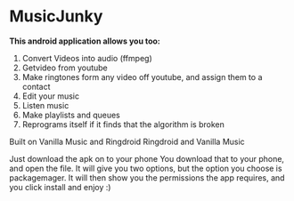 MusicJunky
==========

<strong>This android application allows you too:</strong>
 
 <ol>
  <li>Convert Videos into audio (ffmpeg) </li>
  <li>Getvideo from youtube </li>
  <li>Make ringtones form any video off youtube, and assign them to a contact</li>
  <li>Edit your music</li>
  <li>Listen music</li>
  <li>Make playlists and queues </li>
  <li>Reprograms itself if it finds that the algorithm is broken</li>
 </ol>
  
<p>Built on Vanilla Music and Ringdroid Ringdroid and Vanilla Music</p> 
 

<p>Just download the apk on to your phone You download that to your phone, and open the file. It will give you two options, but the option you choose is packagemager. It will then show you the permissions the app requires, and you click install and enjoy :) </p> 
